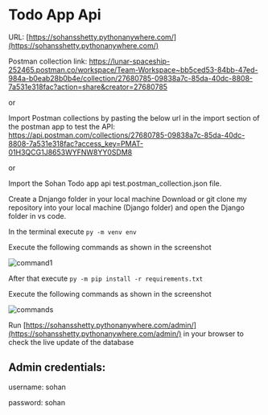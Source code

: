 # Todo App Api
URL: [https://sohansshetty.pythonanywhere.com/](https://sohansshetty.pythonanywhere.com/)

Postman collection link: https://lunar-spaceship-252465.postman.co/workspace/Team-Workspace~bb5ced53-84bb-47ed-984a-b0eab28b0b4e/collection/27680785-09838a7c-85da-40dc-8808-7a531e318fac?action=share&creator=27680785

or

Import Postman collections by pasting the below url in the import section of the postman app to test the API: https://api.postman.com/collections/27680785-09838a7c-85da-40dc-8808-7a531e318fac?access_key=PMAT-01H3QCG1J8653WYFNW8YY0SDM8

or 

Import the Sohan Todo app api test.postman_collection.json file. 

Create a Dnjango folder in your local machine
Download or git clone my repository into your local machine (Django folder) and open the Django folder in vs code.

In the terminal execute `py -m venv env`

Execute the following commands as shown in the screenshot

![command1](https://github.com/sohansshetty/todoapp/assets/77954795/1f749836-3019-491e-9ad7-aaa91942b5e1)

After that execute `py -m pip install -r requirements.txt` 

Execute the following commands as shown in the screenshot

![commands](https://github.com/sohansshetty/todoapp/assets/77954795/dcc4dc85-ba0c-49a6-9ab9-8e1dac4dc8f7)

Run [https://sohansshetty.pythonanywhere.com/admin/](https://sohansshetty.pythonanywhere.com/admin/) in your browser to check the live update of the database

## Admin credentials:

username: sohan

password: sohan
